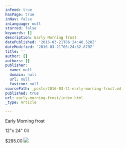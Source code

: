 ```yaml
---
inFeed: true
hasPage: true
inNav: false
inLanguage: null
starred: false
keywords: []
description: Early Morning frost
datePublished: '2016-03-21T06:24:46.520Z'
dateModified: '2016-03-21T06:24:32.879Z'
title: ''
author: []
authors: []
publisher:
  name: null
  domain: null
  url: null
  favicon: null
sourcePath: _posts/2016-03-21-early-morning-frost.md
published: true
url: early-morning-frost/index.html
_type: Article

---
```

Early Morning frost

12"x 24" 0il

$285.00
![](https://the-grid-user-content.s3-us-west-2.amazonaws.com/98d30227-fb05-4167-9fc2-1aea2c0e4e49.jpg)